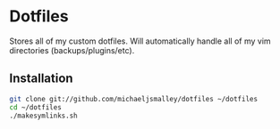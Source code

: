 Dotfiles
========
Stores all of my custom dotfiles. Will automatically handle all of my vim directories (backups/plugins/etc). 


Installation
------------

``` bash
git clone git://github.com/michaeljsmalley/dotfiles ~/dotfiles
cd ~/dotfiles
./makesymlinks.sh
```
